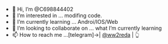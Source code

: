 - 👋 Hi, I’m @C698844402
- 👀 I’m interested in ... modifing code.
- 🌱 I’m currently learning ... Androi/IOS/Web
- 💞️ I’m looking to collaborate on ... what I’m currently learning 
- 📫 How to reach me ...[telegram]->| [@ww2reda](https://t.me/ww2reda) |  👆

<!---
C698844402/C698844402 is a ✨ special ✨ repository because its `README.md` (this file) appears on your GitHub profile.
You can click the Preview link to take a look at your changes.
--->
